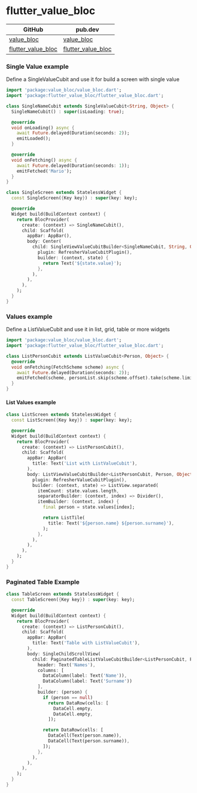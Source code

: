 # flutter_value_bloc

| GitHub | pub.dev |
| --- | --- |
| [value_bloc](https://github.com/BreX900/flutter_value_bloc/tree/master/value_bloc) | [value_bloc](https://pub.dev/packages/value_bloc) |
| [flutter_value_bloc](https://github.com/BreX900/flutter_value_bloc/tree/master/flutter_value_bloc) | [flutter_value_bloc](https://pub.dev/packages/flutter_value_bloc) |


### Single Value example
Define a SingleValueCubit and use it for build a screen with single value
```dart
import 'package:value_bloc/value_bloc.dart';
import 'package:flutter_value_bloc/flutter_value_bloc.dart';

class SingleNameCubit extends SingleValueCubit<String, Object> {
  SingleNameCubit() : super(isLoading: true);

  @override
  void onLoading() async {
    await Future.delayed(Duration(seconds: 2));
    emitLoaded();
  }

  @override
  void onFetching() async {
    await Future.delayed(Duration(seconds: 1));
    emitFetched('Mario');
  }
}

class SingleScreen extends StatelessWidget {
  const SingleScreen({Key key}) : super(key: key);

  @override
  Widget build(BuildContext context) {
    return BlocProvider(
      create: (context) => SingleNameCubit(),
      child: Scaffold(
        appBar: AppBar(),
        body: Center(
          child: SingleViewValueCubitBuilder<SingleNameCubit, String, Object>(
            plugin: RefresherValueCubitPlugin(),
            builder: (context, state) {
              return Text('${state.value}');
            },
          ),
        ),
      ),
    );
  }
}
```

### Values example 
Define a ListValueCubit and use it in list, grid, table or more widgets
```dart
import 'package:value_bloc/value_bloc.dart';
import 'package:flutter_value_bloc/flutter_value_bloc.dart';

class ListPersonCubit extends ListValueCubit<Person, Object> {
  @override
  void onFetching(FetchScheme scheme) async {
    await Future.delayed(Duration(seconds: 2));
    emitFetched(scheme, personList.skip(scheme.offset).take(scheme.limit));
  }
}
```

#### List Values example
```dart
class ListScreen extends StatelessWidget {
  const ListScreen({Key key}) : super(key: key);

  @override
  Widget build(BuildContext context) {
    return BlocProvider(
      create: (context) => ListPersonCubit(),
      child: Scaffold(
        appBar: AppBar(
          title: Text('List with ListValueCubit'),
        ),
        body: ListViewValueCubitBuilder<ListPersonCubit, Person, Object>(
          plugin: RefresherValueCubitPlugin(),
          builder: (context, state) => ListView.separated(
            itemCount: state.values.length,
            separatorBuilder: (context, index) => Divider(),
            itemBuilder: (context, index) {
              final person = state.values[index];

              return ListTile(
                title: Text('${person.name} ${person.surname}'),
              );
            },
          ),
        ),
      ),
    );
  }
}
```

### Paginated Table Example
```dart
class TableScreen extends StatelessWidget {
  const TableScreen({Key key}) : super(key: key);

  @override
  Widget build(BuildContext context) {
    return BlocProvider(
      create: (context) => ListPersonCubit(),
      child: Scaffold(
        appBar: AppBar(
          title: Text('Table with ListValueCubit'),
        ),
        body: SingleChildScrollView(
          child: PaginatedTableListValueCubitBuilder<ListPersonCubit, Person, Object>(
            header: Text('Names'),
            columns: [
              DataColumn(label: Text('Name')),
              DataColumn(label: Text('Surname'))
            ],
            builder: (person) {
              if (person == null)
                return DataRow(cells: [
                  DataCell.empty,
                  DataCell.empty,
                ]);

              return DataRow(cells: [
                DataCell(Text(person.name)),
                DataCell(Text(person.surname)),
              ]);
            },
          ),
        ),
      ),
    );
  }
}

```